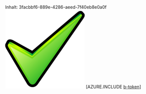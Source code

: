 Inhalt: 3facbbf6-889e-4286-aeed-7f40eb8e0a0f![Bild](9396dde2-1343-4abb-ad3d-33952a9c693a.png)
[AZURE.INCLUDE [b-token](3b3ef149-83de-4c00-880b-cabdb1a59073.md)]
